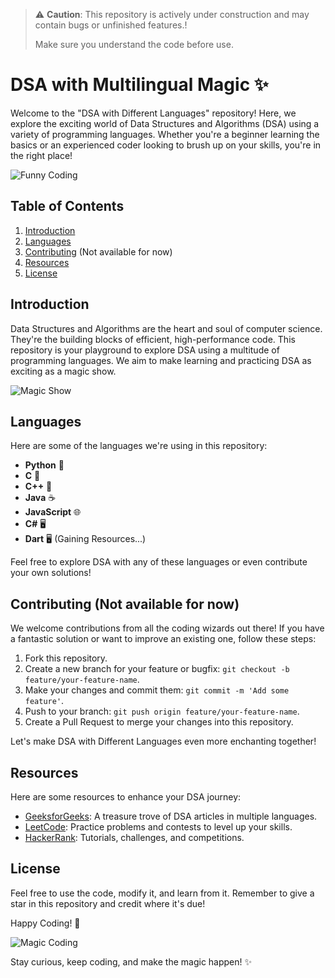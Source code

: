 <!-- ![Under Construction](https://github.com/Mahfuz2411/DSA-with-different-Languages/blob/main/m_Assests/construction.png) -->

> ⚠️ **Caution**: This repository is actively under construction and may contain bugs or unfinished features.!
>
> Make sure you understand the code before use.


# DSA with Multilingual Magic ✨

Welcome to the "DSA with Different Languages" repository! Here, we explore the exciting world of Data Structures and Algorithms (DSA) using a variety of programming languages. Whether you're a beginner learning the basics or an experienced coder looking to brush up on your skills, you're in the right place!

![Funny Coding](https://media.giphy.com/media/ZVik7pBtu9dNS/giphy.gif)

## Table of Contents

1. [Introduction](#introduction)
2. [Languages](#languages)
3. [Contributing](#contributing) (Not available for now)
4. [Resources](#resources)
5. [License](#license)

## Introduction

Data Structures and Algorithms are the heart and soul of computer science. They're the building blocks of efficient, high-performance code. This repository is your playground to explore DSA using a multitude of programming languages. We aim to make learning and practicing DSA as exciting as a magic show.

![Magic Show](https://tenor.com/bmLld.gif)

## Languages

Here are some of the languages we're using in this repository:

- **Python** 🐍
- **C** 🧩
- **C++** 🧩
- **Java** ☕
- **JavaScript** 🌐
- **C#** 🖥️
- **Dart** 🖥️ (Gaining Resources...)

Feel free to explore DSA with any of these languages or even contribute your own solutions!

## Contributing (Not available for now)

We welcome contributions from all the coding wizards out there! If you have a fantastic solution or want to improve an existing one, follow these steps:

1. Fork this repository.
2. Create a new branch for your feature or bugfix: `git checkout -b feature/your-feature-name`.
3. Make your changes and commit them: `git commit -m 'Add some feature'`.
4. Push to your branch: `git push origin feature/your-feature-name`.
5. Create a Pull Request to merge your changes into this repository.

Let's make DSA with Different Languages even more enchanting together!

## Resources

Here are some resources to enhance your DSA journey:

- [GeeksforGeeks](https://www.geeksforgeeks.org/): A treasure trove of DSA articles in multiple languages.
- [LeetCode](https://leetcode.com/): Practice problems and contests to level up your skills.
- [HackerRank](https://www.hackerrank.com/dashboard): Tutorials, challenges, and competitions.

## License

Feel free to use the code, modify it, and learn from it. Remember to give a star in this repository and credit where it's due! 

Happy Coding! 🚀

![Magic Coding](https://media.giphy.com/media/LmNwrBhejkK9EFP504/giphy.gif)

Stay curious, keep coding, and make the magic happen! ✨

